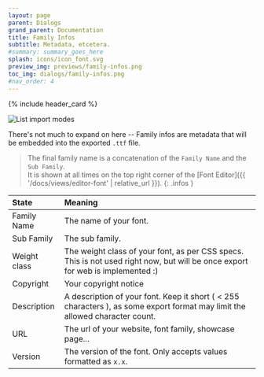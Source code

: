 ```yaml
---
layout: page
parent: Dialogs
grand_parent: Documentation
title: Family Infos
subtitle: Metadata, etcetera.
#summary: summary_goes_here
splash: icons/icon_font.svg
preview_img: previews/family-infos.png
toc_img: dialogs/family-infos.png
#nav_order: 4
---
```


{% include header_card %}

![List import modes](/assets/images/dialogs/family-infos.png)

There's not much to expand on here -- Family infos are metadata that will be embedded into the exported `.ttf` file.

>The final family name is a concatenation of the `Family Name` and the `Sub Family`.  
>It is shown at all times on the top right corner of the [Font Editor]({{ '/docs/views/editor-font' | relative_url }}).
{: .infos }

| State       | Meaning          |
|:-------------|:------------------|
| Family Name | The name of your font. |
| Sub Family | The sub family. |
| Weight class | The weight class of your font, as per CSS specs. This is not used right now, but will be once export for web is implemented :) |
| Copyright | Your copyright notice |
| Description | A description of your font. Keep it short ( < 255 characters ), as some export format may limit the allowed character count. |
| URL | The url of your website, font family, showcase page... |
| Version | The version of the font. Only accepts values formatted as `x.x`. |
